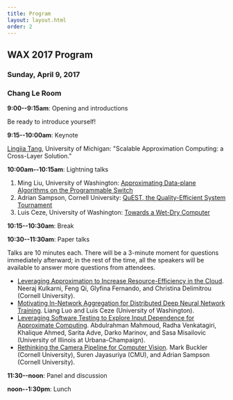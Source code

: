 ```yaml
---
title: Program
layout: layout.html
order: 2
---
```

## WAX 2017 Program

### Sunday, April 9, 2017
### Chang Le Room

**9:00--9:15am**: Opening and introductions

Be ready to introduce yourself!

**9:15--10:00am**: Keynote

[Lingjia Tang](http://www.lingjia.org), University of Michigan:
"Scalable Approximation Computing: a Cross-Layer Solution."

**10:00am--10:15am**: Lightning talks

1. Ming Liu, University of Washington: [Approximating Data-plane Algorithms on the Programmable Switch](lightning/liu.pdf)
2. Adrian Sampson, Cornell University: [QuEST, the Quality-Efficient System Tournament](lightning/sampson.pdf)
3. Luis Ceze, University of Washington: [Towards a Wet-Dry Computer](lightning/ceze.pdf)

**10:15--10:30am**: Break

**10:30--11:30am**: Paper talks

Talks are 10 minutes each.
There will be a 3-minute moment for questions immediately afterward; in the rest of the time, all the speakers will be available to answer more questions from attendees.

* [Leveraging Approximation to Increase Resource-Efficiency in the Cloud](papers/kulkarni.pdf).
  Neeraj Kulkarni, Feng Qi, Glyfina Fernando, and Christina Delimitrou (Cornell University).
* [Motivating In-Network Aggregation for Distributed Deep Neural Network Training](papers/luo.pdf).
  Liang Luo and Luis Ceze (University of Washington).
* [Leveraging Software Testing to Explore Input Dependence for Approximate Computing](papers/mahmoud.pdf).
  Abdulrahman Mahmoud, Radha Venkatagiri, Khalique Ahmed, Sarita Adve, Darko Marinov, and Sasa Misailovic (University of Illinois at Urbana-Champaign).
* [Rethinking the Camera Pipeline for Computer Vision](papers/buckler.pdf).
  Mark Buckler (Cornell University), Suren Jayasuriya (CMU), and Adrian Sampson (Cornell University).

**11:30--noon**: Panel and discussion

**noon--1:30pm**: Lunch

